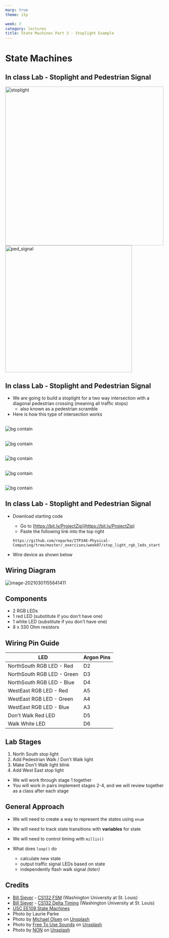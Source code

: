 ```yaml
---
marp: true
theme: itp

week: 7
category: lectures
title: State Machines Part 3 - Stoplight Example
---
```

<!-- headingDivider: 2 -->

# State Machines
## In class Lab - Stoplight and Pedestrian Signal

<img src="lecture_state_machines_stoplight.assets/stoplight.jpg" alt="stoplight" style="height:500px;" /> <img src="lecture_state_machines_stoplight.assets/ped_signal.jpg" alt="ped_signal" style="width:400px;" />

## In class Lab - Stoplight and Pedestrian Signal

* We are going to build a stoplight for a two way intersection with a diagonal pedestrian crossing (meaning all traffic stops)
  * also known as a pedestrian scramble
* Here is how this type of intersection works

## 

![bg contain](lecture_state_machines_stoplight.assets/north-south-green.png)
## 

![bg contain](lecture_state_machines_stoplight.assets/north-south-yellow.png)

## 

![bg contain](lecture_state_machines_stoplight.assets/east-west-green.png)
## 

![bg contain](lecture_state_machines_stoplight.assets/east-west-yellow.png)

## 

![bg contain](lecture_state_machines_stoplight.assets/pedestrian-walk.png)

## In class Lab - Stoplight and Pedestrian Signal


* Download starting code
  * Go to [https://bit.ly/ProjectZip](https://bit.ly/ProjectZip)
  * Paste the following link into the top right
  
  `https://github.com/reparke/ITP348-Physical-Computing/tree/master/_exercises/week07/stop_light_rgb_leds_start`

* Wire device as shown below

## Wiring Diagram

![image-20210301155641411](lecture_state_machines_stoplight.assets/image-20210301155641411.png)



## Components
* 2 RGB LEDs
* 1 red LED (substitute if you don't have one)
* 1 white LED (substitute if you don't have one)
* 8 x 330 Ohm resistors



## Wiring Pin Guide

| LED                   | Argon Pins |
| ---------------------------- | ---- |
| NorthSouth RGB LED - Red | D2     |
| NorthSouth RGB LED - Green | D3      |
| NorthSouth RGB LED - Blue | D4      |
| WestEast RGB LED - Red |   A5   |
| WestEast RGB LED - Green |    A4 |
| WestEast RGB LED - Blue | A3  |
| Don't Walk Red LED |  D5  |
| Walk White LED |  D6   |

## Lab Stages
1. North South stop light
2. Add Pedestrian Walk / Don't Walk light
3. Make Don't Walk light blink
4. Add West East stop light

* We will work through stage 1 together
* You will work in pairs implement stages 2-4, and we will review together as a class after each stage

## General Approach

* We will need to create a way to represent the states using `enum`
* We will need to track state transitions with **variables** for state
* We will need to control timing with `millis()`

* What does `loop()` do
  * calculate new state
  * output traffic signal LEDs based on state
  * independently flash walk signal *(later)*

## Credits

* [Bill Siever](http://siever.info) - [CS132 FSM](http://siever.info/cse132/guides/intro-to-FSMs.html)  (Washington University at St. Louis) 
* [Bill Siever](http://siever.info) - [CS132 Delta Timing](http://siever.info/cse132/weeks/3/)  (Washington University at St. Louis) 
* [USC EE109 State Machines](http://bits.usc.edu/files/ee109/)
* Photo by Laurie Parke
* Photo by [Michael Olsen](https://unsplash.com/@mganeolsen)</a> on [Unsplash](https://unsplash.com/)
* Photo by [Free To Use Sounds](https://unsplash.com/@freetousesoundscom?utm_source=unsplash&utm_medium=referral&utm_content=creditCopyText) on [Unsplash](https://unsplash.com/?utm_source=unsplash&utm_medium=referral&utm_content=creditCopyText)
* Photo by [NON](https://unsplash.com/@non_creation?utm_source=unsplash&utm_medium=referral&utm_content=creditCopyText) on [Unsplash](https://unsplash.com/?utm_source=unsplash&utm_medium=referral&utm_content=creditCopyText)